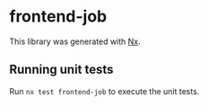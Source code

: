 # frontend-job

This library was generated with [Nx](https://nx.dev).

## Running unit tests

Run `nx test frontend-job` to execute the unit tests.
